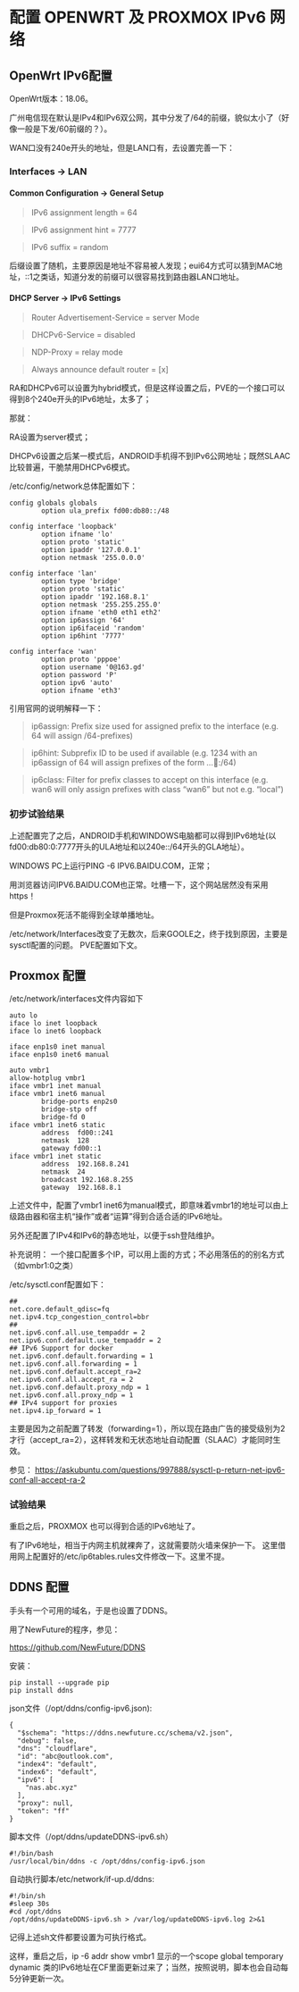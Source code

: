 # 配置 OPENWRT 及 PROXMOX IPv6 网络

## OpenWrt IPv6配置
OpenWrt版本：18.06。

广州电信现在默认是IPv4和IPv6双公网，其中分发了/64的前缀，貌似太小了（好像一般是下发/60前缀的？）。

WAN口没有240e开头的地址，但是LAN口有，去设置完善一下：

### Interfaces -> LAN
#### Common Configuration -> General Setup

>IPv6 assignment length = 64

>IPv6 assignment hint = 7777

>IPv6 suffix = random

后缀设置了随机，主要原因是地址不容易被人发现；eui64方式可以猜到MAC地址，::1之类话，知道分发的前缀可以很容易找到路由器LAN口地址。

#### DHCP Server -> IPv6 Settings

>Router Advertisement-Service = server Mode

>DHCPv6-Service = disabled

>NDP-Proxy = relay mode

>Always announce default router = [x]


RA和DHCPv6可以设置为hybrid模式，但是这样设置之后，PVE的一个接口可以得到8个240e开头的IPv6地址，太多了；

那就：

RA设置为server模式；

DHCPv6设置之后某一模式后，ANDROID手机得不到IPv6公网地址；既然SLAAC比较普遍，干脆禁用DHCPv6模式。

/etc/config/network总体配置如下：
```
config globals globals
        option ula_prefix fd00:db80::/48

config interface 'loopback'
        option ifname 'lo'
        option proto 'static'
        option ipaddr '127.0.0.1'
        option netmask '255.0.0.0'

config interface 'lan'
        option type 'bridge'
        option proto 'static'
        option ipaddr '192.168.8.1'
        option netmask '255.255.255.0'
        option ifname 'eth0 eth1 eth2'
        option ip6assign '64'
        option ip6ifaceid 'random'
        option ip6hint '7777'

config interface 'wan'
        option proto 'pppoe'
        option username '0@163.gd'
        option password 'P'
        option ipv6 'auto'
        option ifname 'eth3'
```
引用官网的说明解释一下：

>ip6assign: Prefix size used for assigned prefix to the interface (e.g. 64 will assign /64-prefixes)

>ip6hint: Subprefix ID to be used if available (e.g. 1234 with an ip6assign of 64 will assign prefixes of the form …:1234::/64)

>ip6class: Filter for prefix classes to accept on this interface (e.g. wan6 will only assign prefixes with class “wan6” but not e.g. “local”)



### 初步试验结果
上述配置完了之后，ANDROID手机和WINDOWS电脑都可以得到IPv6地址(以fd00:db80:0:7777开头的ULA地址和以240e::/64开头的GLA地址）。

WINDOWS PC上运行PING -6 IPV6.BAIDU.COM，正常；

用浏览器访问IPV6.BAIDU.COM也正常。吐槽一下，这个网站居然没有采用https！

但是Proxmox死活不能得到全球单播地址。

/etc/network/Interfaces改变了无数次，后来GOOLE之，终于找到原因，主要是sysctl配置的问题。
PVE配置如下文。

## Proxmox 配置
/etc/network/interfaces文件内容如下
```
auto lo
iface lo inet loopback
iface lo inet6 loopback

iface enp1s0 inet manual
iface enp1s0 inet6 manual

auto vmbr1
allow-hotplug vmbr1
iface vmbr1 inet manual
iface vmbr1 inet6 manual
        bridge-ports enp2s0
        bridge-stp off
        bridge-fd 0
iface vmbr1 inet6 static
        address  fd00::241
        netmask  128
        gateway fd00::1
iface vmbr1 inet static
        address  192.168.8.241
        netmask  24
        broadcast 192.168.8.255
        gateway  192.168.8.1
```
上述文件中，配置了vmbr1 inet6为manual模式，即意味着vmbr1的地址可以由上级路由器和宿主机“操作”或者“运算”得到合适合适的IPv6地址。

另外还配置了IPv4和IPv6的静态地址，以便于ssh登陆维护。

补充说明： 一个接口配置多个IP，可以用上面的方式；不必用落伍的的别名方式（如vmbr1:0之类）

/etc/sysctl.conf配置如下：
```
##
net.core.default_qdisc=fq
net.ipv4.tcp_congestion_control=bbr
##
net.ipv6.conf.all.use_tempaddr = 2
net.ipv6.conf.default.use_tempaddr = 2
## IPv6 Support for docker
net.ipv6.conf.default.forwarding = 1
net.ipv6.conf.all.forwarding = 1
net.ipv6.conf.default.accept_ra=2
net.ipv6.conf.all.accept_ra = 2
net.ipv6.conf.default.proxy_ndp = 1
net.ipv6.conf.all.proxy_ndp = 1
## IPv4 support for proxies
net.ipv4.ip_forward = 1
```
主要是因为之前配置了转发（forwarding=1），所以现在路由广告的接受级别为2才行（accept_ra=2），这样转发和无状态地址自动配置（SLAAC）才能同时生效。

参见：
https://askubuntu.com/questions/997888/sysctl-p-return-net-ipv6-conf-all-accept-ra-2


### 试验结果

重启之后，PROXMOX 也可以得到合适的IPv6地址了。

有了IPv6地址，相当于内网主机就裸奔了，这就需要防火墙来保护一下。 这里借用网上配置好的/etc/ip6tables.rules文件修改一下。这里不提。

## DDNS 配置

手头有一个可用的域名，于是也设置了DDNS。

用了NewFuture的程序，参见：

https://github.com/NewFuture/DDNS

安装：
```
pip install --upgrade pip
pip install ddns
```
json文件（/opt/ddns/config-ipv6.json):
```
{
  "$schema": "https://ddns.newfuture.cc/schema/v2.json",
  "debug": false,
  "dns": "cloudflare",
  "id": "abc@outlook.com",
  "index4": "default",
  "index6": "default",
  "ipv6": [
    "nas.abc.xyz"
  ],
  "proxy": null,
  "token": "ff"
}
```
脚本文件（/opt/ddns/updateDDNS-ipv6.sh）
```
#!/bin/bash
/usr/local/bin/ddns -c /opt/ddns/config-ipv6.json
```
自动执行脚本/etc/network/if-up.d/ddns:
```
#!/bin/sh
#sleep 30s
#cd /opt/ddns
/opt/ddns/updateDDNS-ipv6.sh > /var/log/updateDDNS-ipv6.log 2>&1
```
记得上述sh文件都要设置为可执行格式。

这样，重启之后，ip -6 addr show vmbr1 显示的一个scope global temporary dynamic 类的IPv6地址在CF里面更新过来了；当然，按照说明，脚本也会自动每5分钟更新一次。





